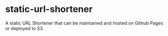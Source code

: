 # static-url-shortener
A static URL Shortener that can be maintained and hosted on Github Pages or deployed to S3.
